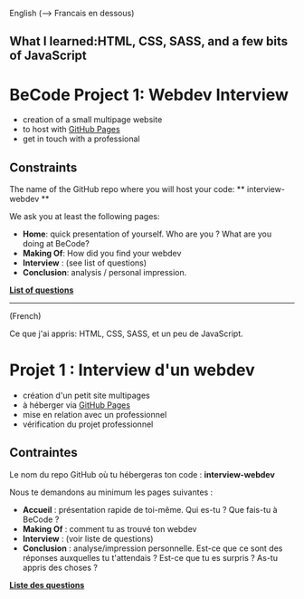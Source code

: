 English (--> Francais en dessous)


What I learned:HTML, CSS, SASS, and a few bits of JavaScript
-------------------
# BeCode Project 1: Webdev Interview

- creation of a small multipage website
- to host with [GitHub Pages](https://pages.github.com/)
- get in touch with a professional

## Constraints

The name of the GitHub repo where you will host your code: ** interview-webdev **

We ask you at least the following pages:

- **Home**: quick presentation of yourself. Who are you ? What are you doing at BeCode?
- **Making Of**: How did you find your webdev
- **Interview** : (see list of questions)
- **Conclusion**: analysis / personal impression.

**[List of questions](interviewwebdev.md)**

-------------------------------------------------------

(French)

Ce que j'ai appris: HTML, CSS, SASS, et un peu de JavaScript.

# Projet 1 : Interview d'un webdev

- création d'un petit site multipages
- à héberger via [GitHub Pages](https://pages.github.com/)
- mise en relation avec un professionnel
- vérification du projet professionnel

## Contraintes

Le nom du repo GitHub où tu hébergeras ton code : **interview-webdev**

Nous te demandons au minimum les pages suivantes :

- **Accueil** : présentation rapide de toi-même. Qui es-tu ? Que fais-tu à BeCode ?
- **Making Of** : comment tu as trouvé ton webdev
- **Interview** : (voir liste de questions)
- **Conclusion** : analyse/impression personnelle. Est-ce que ce sont des réponses auxquelles tu t'attendais ? Est-ce que tu es surpris ? As-tu appris des choses ?

**[Liste des questions](interviewwebdev.md)**
